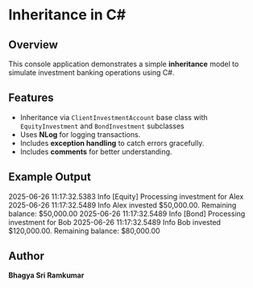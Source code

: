 # Inheritance in C#

## Overview
This console application demonstrates a simple **inheritance** model to simulate investment banking operations using C#.

## Features
- Inheritance via `ClientInvestmentAccount` base class with `EquityInvestment` and `BondInvestment` subclasses
- Uses **NLog** for logging transactions.
- Includes **exception handling** to catch errors gracefully.
- Includes **comments** for better understanding.

## Example Output
2025-06-26 11:17:32.5383 Info [Equity] Processing investment for Alex
2025-06-26 11:17:32.5489 Info Alex invested $50,000.00. Remaining balance: $50,000.00
2025-06-26 11:17:32.5489 Info [Bond] Processing investment for Bob
2025-06-26 11:17:32.5489 Info Bob invested $120,000.00. Remaining balance: $80,000.00

## Author 
**Bhagya Sri Ramkumar**
